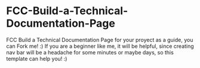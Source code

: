# FCC-Build-a-Technical-Documentation-Page
FCC Build a Technical Documentation Page for your proyect as a guide, you can Fork me! :)
If you are a beginner like me, it will be helpful, since creating nav bar will be a headache for some minutes or maybe days, so this template can help you! :)
